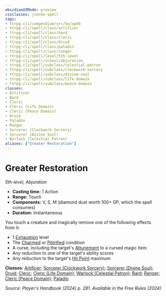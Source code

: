 ```yaml
---
obsidianUIMode: preview
cssclasses: json5e-spell
tags:
- ttrpg-cli/compendium/src/5e/xphb
- ttrpg-cli/spell/class/artificer
- ttrpg-cli/spell/class/bard
- ttrpg-cli/spell/class/cleric
- ttrpg-cli/spell/class/druid
- ttrpg-cli/spell/class/paladin
- ttrpg-cli/spell/class/ranger
- ttrpg-cli/spell/level/5th-level
- ttrpg-cli/spell/school/abjuration
- ttrpg-cli/spell/subclass/celestial-patron
- ttrpg-cli/spell/subclass/clockwork-sorcery
- ttrpg-cli/spell/subclass/divine-soul
- ttrpg-cli/spell/subclass/life-domain
- ttrpg-cli/spell/subclass/peace-domain
classes:
- Artificer
- Bard
- Cleric
- Cleric (Life Domain)
- Cleric (Peace Domain)
- Druid
- Paladin
- Ranger
- Sorcerer (Clockwork Sorcery)
- Sorcerer (Divine Soul)
- Warlock (Celestial Patron)
aliases: ["Greater Restoration"]
---
```

# Greater Restoration
*5th-level, Abjuration*  


- **Casting time:** 1 Action
- **Range:** Touch
- **Components:** V, S, M (diamond dust worth 100+ GP, which the spell consumes)
- **Duration:** Instantaneous

You touch a creature and magically remove one of the following effects from it:

- 1 [Exhaustion](2-Mechanics/CLI/rules/conditions.md#Exhaustion) level  
- The [Charmed](2-Mechanics/CLI/rules/conditions.md#Charmed) or [Petrified](2-Mechanics/CLI/rules/conditions.md#Petrified) condition  
- A curse, including the target's [Attunement](2-Mechanics/CLI/rules/variant-rules/attunement-xphb.md) to a cursed magic item  
- Any reduction to one of the target's ability scores  
- Any reduction to the target's [Hit Point](2-Mechanics/CLI/rules/variant-rules/hit-points-xphb.md) maximum  

**Classes**: [Artificer](2-Mechanics/CLI/lists/list-spells-classes-artificer.md); [Sorcerer (Clockwork Sorcery)](2-Mechanics/CLI/lists/list-spells-classes-sorcerer-xphb-clockwork-sorcery-xphb.md "subclass=XPHB;class=XPHB"); [Sorcerer (Divine Soul)](2-Mechanics/CLI/lists/list-spells-classes-sorcerer-xphb-divine-soul-xge.md "subclass=XGE;class=XPHB"); [Druid](2-Mechanics/CLI/lists/list-spells-classes-druid.md); [Cleric](2-Mechanics/CLI/lists/list-spells-classes-cleric.md); [Cleric (Life Domain)](2-Mechanics/CLI/lists/list-spells-classes-cleric-xphb-life-domain-xphb.md "subclass=XPHB;class=XPHB"); [Warlock (Celestial Patron)](2-Mechanics/CLI/lists/list-spells-classes-warlock-xphb-celestial-patron-xphb.md "subclass=XPHB;class=XPHB"); [Bard](2-Mechanics/CLI/lists/list-spells-classes-bard.md); [Ranger](2-Mechanics/CLI/lists/list-spells-classes-ranger.md); [Cleric (Peace Domain)](2-Mechanics/CLI/lists/list-spells-classes-cleric-xphb-peace-domain-tce.md "subclass=TCE;class=XPHB"); [Paladin](2-Mechanics/CLI/lists/list-spells-classes-paladin.md)

*Source: Player's Handbook (2024) p. 281. Available in the Free Rules (2024)*